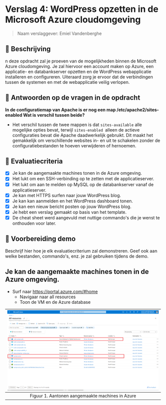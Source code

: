 # Verslag 4: WordPress opzetten in de Microsoft Azure cloudomgeving

> Naam verslaggever: Emiel Vandenberghe

## :speech_balloon: Beschrijving

n deze opdracht zal je proeven van de mogelijkheden binnen de Microsoft Azure cloudomgeving. Je zal hiervoor een account maken op Azure, een applicatie- en databankserver opzetten en de WordPress webapplicatie installeren en configureren. Uiteraard zorg je ervoor dat de verbindingen tussen de systemen en met de webapplicatie veilig verlopen.

## :thinking: Antwoorden op de vragen in de opdracht

**In de configuratiemap van Apache is er nog een map /etc/apache2/sites-enabled Wat is verschil tussen beide?**

- Het verschil tussen de twee mappen is dat `sites-available` alle mogelijke opties bevat, terwijl `sites-enabled `alleen de actieve configuraties bevat die Apache daadwerkelijk gebruikt. Dit maakt het gemakkelijk om verschillende websites in- en uit te schakelen zonder de configuratiebestanden te hoeven verwijderen of hernoemen.

## :memo: Evaluatiecriteria

- [x] Je kan de aangemaakte machines tonen in de Azure omgeving.
- [x] Het lukt om een SSH-verbinding op te zetten met de applicatieserver.
- [x] Het lukt om aan te melden op MySQL op de databankserver vanaf de applicatieserver.
- [x] Je kan met HTTPS surfen naar jouw WordPress blog.
- [x] Je kan kan aanmelden en het WordPress dashboard tonen.
- [x] Je kan een nieuw bericht posten op jouw WordPress blog.
- [x] Je hebt een verslag gemaakt op basis van het template.
- [x] De cheat sheet werd aangevuld met nuttige commando's die je wenst te onthouden voor later.

## :information_desk_person: Voorbereiding demo

Beschrijf hier hoe je elk evaluatiecriterium zal demonstreren. Geef ook aan welke bestanden, commando's, enz. je zal gebruiken tijdens de demo.

## Je kan de aangemaakte machines tonen in de Azure omgeving.

- Surf naar https://portal.azure.com/#home
    - Navigaar naar all resources
    - Toon de VM en de Azure database

| ![Screenshot Webbrowser](./img/4-azure-wordpress/foto1.png) |
| :------------------------------------------------------------------------------: |
|                Figuur 1. Aantonen aangemaakte machines in Azure           |
